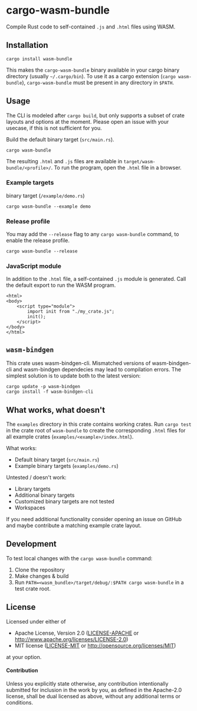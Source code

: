 # cargo-wasm-bundle

Compile Rust code to self-contained `.js` and `.html` files using WASM.

## Installation

```
cargo install wasm-bundle
```
This makes the `cargo-wasm-bundle` binary available in your cargo binary directory (usually `~/.cargo/bin`). To use it as a cargo extension (`cargo wasm-bundle`), `cargo-wasm-bundle` must be present in any directory in `$PATH`.

## Usage

The CLI is modeled after `cargo build`, but only supports a subset of crate layouts and options at the moment. Please open an issue with your usecase, if this is not sufficient for you.

Build the default binary target (`src/main.rs`).
```
cargo wasm-bundle
```
The resulting `.html` and `.js` files are available in `target/wasm-bundle/<profile>/`. To run the program, open the `.html` file in a browser.

### Example targets

binary target (`/example/demo.rs`)
```
cargo wasm-bundle --example demo
```

### Release profile
You may add the `--release` flag to any `cargo wasm-bundle` command, to enable the release profile.
```
cargo wasm-bundle --release
```

### JavaScript module

In addition to the `.html` file, a self-contained `.js` module is generated. Call the default export to run the WASM program.
```
<html>
<body>
    <script type="module">
        import init from "./my_crate.js";
        init();
    </script>
</body>
</html>
```

## `wasm-bindgen`

This crate uses wasm-bindgen-cli. Mismatched versions of wasm-bindgen-cli and wasm-bindgen dependecies may lead to compilation errors. The simplest solution is to update both to the latest version:
```
cargo update -p wasm-bindgen
cargo install -f wasm-bindgen-cli
```

## What works, what doesn't

The `examples` directory in this crate contains working crates. Run `cargo test` in the crate root of `wasm-bundle` to create the corresponding `.html` files for all example crates (`examples/<example>/index.html`).

What works:
- Default binary target (`src/main.rs`)
- Example binary targets (`examples/demo.rs`)

Untested / doesn't work:
- Library targets
- Additional binary targets
- Customized binary targets are not tested
- Workspaces

If you need additional functionality consider opening an issue on GitHub and maybe contribute a matching example crate layout.

## Development

To test local changes with the `cargo wasm-bundle` command:
1. Clone the repository
2. Make changes & build
3. Run `PATH=<wasm_bundle>/target/debug/:$PATH cargo wasm-bundle` in a test crate root.

## License

Licensed under either of

* Apache License, Version 2.0 ([LICENSE-APACHE](LICENSE-APACHE) or http://www.apache.org/licenses/LICENSE-2.0)
* MIT license ([LICENSE-MIT](LICENSE-MIT) or http://opensource.org/licenses/MIT)

at your option.

#### Contribution

Unless you explicitly state otherwise, any contribution intentionally submitted
for inclusion in the work by you, as defined in the Apache-2.0 license, shall be
dual licensed as above, without any additional terms or conditions.
